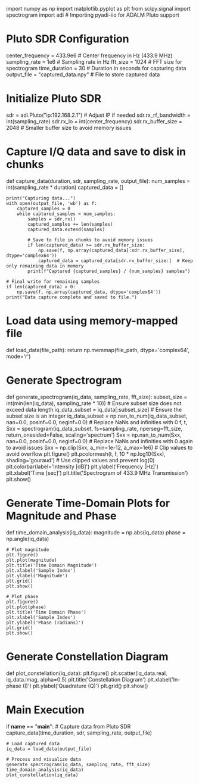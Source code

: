 import numpy as np
import matplotlib.pyplot as plt
from scipy.signal import spectrogram
import adi  # Importing pyadi-iio for ADALM Pluto support

# Pluto SDR Configuration
center_frequency = 433.9e6  # Center frequency in Hz (433.9 MHz)
sampling_rate = 1e6         # Sampling rate in Hz
fft_size = 1024             # FFT size for spectrogram
time_duration = 30          # Duration in seconds for capturing data
output_file = "captured_data.npy"  # File to store captured data

# Initialize Pluto SDR
sdr = adi.Pluto("ip:192.168.2.1")  # Adjust IP if needed
sdr.rx_rf_bandwidth = int(sampling_rate)
sdr.rx_lo = int(center_frequency)
sdr.rx_buffer_size = 2048  # Smaller buffer size to avoid memory issues

# Capture I/Q data and save to disk in chunks
def capture_data(duration, sdr, sampling_rate, output_file):
    num_samples = int(sampling_rate * duration)
    captured_data = []

    print("Capturing data...")
    with open(output_file, 'wb') as f:
        captured_samples = 0
        while captured_samples < num_samples:
            samples = sdr.rx()
            captured_samples += len(samples)
            captured_data.extend(samples)
            
            # Save to file in chunks to avoid memory issues
            if len(captured_data) >= sdr.rx_buffer_size:
                np.save(f, np.array(captured_data[:sdr.rx_buffer_size], dtype='complex64'))
                captured_data = captured_data[sdr.rx_buffer_size:]  # Keep only remaining data in memory
            print(f"Captured {captured_samples} / {num_samples} samples")
    
    # Final write for remaining samples
    if len(captured_data) > 0:
        np.save(f, np.array(captured_data, dtype='complex64'))
    print("Data capture complete and saved to file.")

# Load data using memory-mapped file
def load_data(file_path):
    return np.memmap(file_path, dtype='complex64', mode='r')

# Generate Spectrogram
def generate_spectrogram(iq_data, sampling_rate, fft_size):
    subset_size = int(min(len(iq_data), sampling_rate * 10))  # Ensure subset size does not exceed data length
    iq_data_subset = iq_data[:subset_size]  # Ensure the subset size is an integer
    iq_data_subset = np.nan_to_num(iq_data_subset, nan=0.0, posinf=0.0, neginf=0.0)  # Replace NaNs and infinities with 0
    f, t, Sxx = spectrogram(iq_data_subset, fs=sampling_rate, nperseg=fft_size, return_onesided=False, scaling='spectrum')
    Sxx = np.nan_to_num(Sxx, nan=0.0, posinf=0.0, neginf=0.0)  # Replace NaNs and infinities with 0 again to avoid issues
    Sxx = np.clip(Sxx, a_min=1e-12, a_max=1e6)  # Clip values to avoid overflow
    plt.figure()
    plt.pcolormesh(t, f, 10 * np.log10(Sxx), shading='gouraud')  # Use clipped values and prevent log(0)
    plt.colorbar(label='Intensity [dB]')
    plt.ylabel('Frequency [Hz]')
    plt.xlabel('Time [sec]')
    plt.title('Spectrogram of 433.9 MHz Transmission')
    plt.show()

# Generate Time-Domain Plots for Magnitude and Phase
def time_domain_analysis(iq_data):
    magnitude = np.abs(iq_data)
    phase = np.angle(iq_data)
    
    # Plot magnitude
    plt.figure()
    plt.plot(magnitude)
    plt.title('Time Domain Magnitude')
    plt.xlabel('Sample Index')
    plt.ylabel('Magnitude')
    plt.grid()
    plt.show()
    
    # Plot phase
    plt.figure()
    plt.plot(phase)
    plt.title('Time Domain Phase')
    plt.xlabel('Sample Index')
    plt.ylabel('Phase (radians)')
    plt.grid()
    plt.show()

# Generate Constellation Diagram
def plot_constellation(iq_data):
    plt.figure()
    plt.scatter(iq_data.real, iq_data.imag, alpha=0.5)
    plt.title('Constellation Diagram')
    plt.xlabel('In-phase (I)')
    plt.ylabel('Quadrature (Q)')
    plt.grid()
    plt.show()

# Main Execution
if __name__ == "__main__":
    # Capture data from Pluto SDR
    capture_data(time_duration, sdr, sampling_rate, output_file)
    
    # Load captured data
    iq_data = load_data(output_file)
    
    # Process and visualize data
    generate_spectrogram(iq_data, sampling_rate, fft_size)
    time_domain_analysis(iq_data)
    plot_constellation(iq_data)
